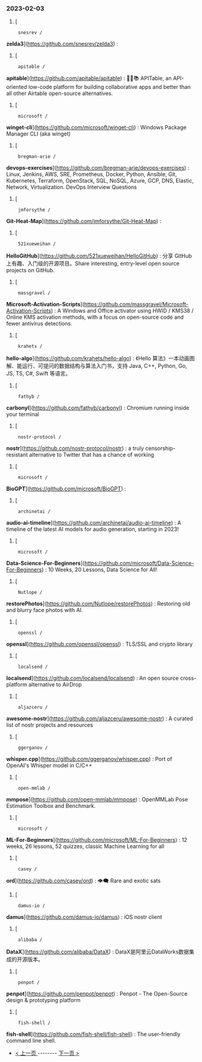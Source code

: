 ### 2023-02-03 
1. [
    

        snesrev /
**zelda3**](https://github.com/snesrev/zelda3) : 
1. [
    

        apitable /
**apitable**](https://github.com/apitable/apitable) : 🚀🎉📚 APITable, an API-oriented low-code platform for building collaborative apps and better than all other Airtable open-source alternatives.
1. [
    

        microsoft /
**winget-cli**](https://github.com/microsoft/winget-cli) : Windows Package Manager CLI (aka winget)
1. [
    

        bregman-arie /
**devops-exercises**](https://github.com/bregman-arie/devops-exercises) : Linux, Jenkins, AWS, SRE, Prometheus, Docker, Python, Ansible, Git, Kubernetes, Terraform, OpenStack, SQL, NoSQL, Azure, GCP, DNS, Elastic, Network, Virtualization. DevOps Interview Questions
1. [
    

        jmforsythe /
**Git-Heat-Map**](https://github.com/jmforsythe/Git-Heat-Map) : 
1. [
    

        521xueweihan /
**HelloGitHub**](https://github.com/521xueweihan/HelloGitHub) : 分享 GitHub 上有趣、入门级的开源项目。Share interesting, entry-level open source projects on GitHub.
1. [
    

        massgravel /
**Microsoft-Activation-Scripts**](https://github.com/massgravel/Microsoft-Activation-Scripts) : A Windows and Office activator using HWID / KMS38 / Online KMS activation methods, with a focus on open-source code and fewer antivirus detections.
1. [
    

        krahets /
**hello-algo**](https://github.com/krahets/hello-algo) : 《Hello 算法》一本动画图解、能运行、可提问的数据结构与算法入门书，支持 Java, C++, Python, Go, JS, TS, C#, Swift 等语言。
1. [
    

        fathyb /
**carbonyl**](https://github.com/fathyb/carbonyl) : Chromium running inside your terminal
1. [
    

        nostr-protocol /
**nostr**](https://github.com/nostr-protocol/nostr) : a truly censorship-resistant alternative to Twitter that has a chance of working
1. [
    

        microsoft /
**BioGPT**](https://github.com/microsoft/BioGPT) : 
1. [
    

        archinetai /
**audio-ai-timeline**](https://github.com/archinetai/audio-ai-timeline) : A timeline of the latest AI models for audio generation, starting in 2023!
1. [
    

        microsoft /
**Data-Science-For-Beginners**](https://github.com/microsoft/Data-Science-For-Beginners) : 10 Weeks, 20 Lessons, Data Science for All!
1. [
    

        Nutlope /
**restorePhotos**](https://github.com/Nutlope/restorePhotos) : Restoring old and blurry face photos with AI.
1. [
    

        openssl /
**openssl**](https://github.com/openssl/openssl) : TLS/SSL and crypto library
1. [
    

        localsend /
**localsend**](https://github.com/localsend/localsend) : An open source cross-platform alternative to AirDrop
1. [
    

        aljazceru /
**awesome-nostr**](https://github.com/aljazceru/awesome-nostr) : A curated list of nostr projects and resources
1. [
    

        ggerganov /
**whisper.cpp**](https://github.com/ggerganov/whisper.cpp) : Port of OpenAI's Whisper model in C/C++
1. [
    

        open-mmlab /
**mmpose**](https://github.com/open-mmlab/mmpose) : OpenMMLab Pose Estimation Toolbox and Benchmark.
1. [
    

        microsoft /
**ML-For-Beginners**](https://github.com/microsoft/ML-For-Beginners) : 12 weeks, 26 lessons, 52 quizzes, classic Machine Learning for all
1. [
    

        casey /
**ord**](https://github.com/casey/ord) : 👁‍🗨 Rare and exotic sats
1. [
    

        damus-io /
**damus**](https://github.com/damus-io/damus) : iOS nostr client
1. [
    

        alibaba /
**DataX**](https://github.com/alibaba/DataX) : DataX是阿里云DataWorks数据集成的开源版本。
1. [
    

        penpot /
**penpot**](https://github.com/penpot/penpot) : Penpot - The Open-Source design & prototyping platform
1. [
    

        fish-shell /
**fish-shell**](https://github.com/fish-shell/fish-shell) : The user-friendly command line shell. 

- [ < 上一页 ](https://github.com/able8/github-trending-daily-record/blob/master/2023-02-02.md) -------- [ 下一页 > ](https://github.com/able8/github-trending-daily-record/blob/master/2023-02-04.md)